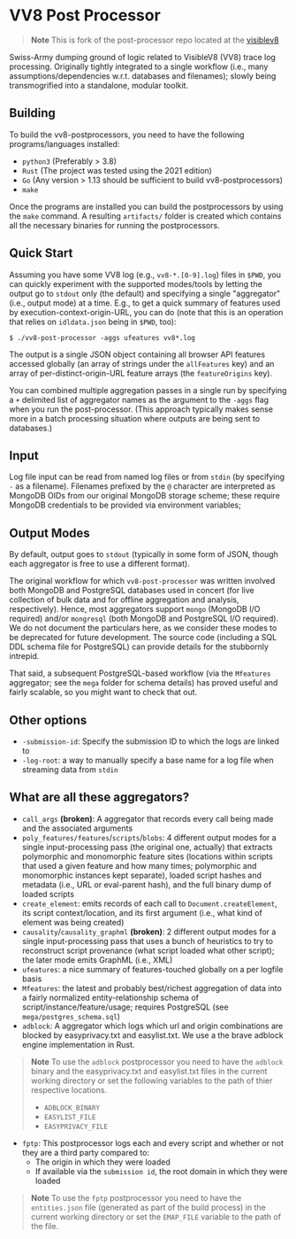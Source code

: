 # VV8 Post Processor

> **Note** This is fork of the post-processor repo located at the [visiblev8](https://github.com/wspr-ncsu/visiblev8)

Swiss-Army dumping ground of logic related to VisibleV8 (VV8) trace log processing.
Originally tightly integrated to a single workflow (i.e., many assumptions/dependencies w.r.t. databases and filenames); slowly being transmogrified into a standalone, modular toolkit.

## Building

To build the vv8-postprocessors, you need to have the following programs/languages installed:

* `python3` (Preferably > 3.8)
* `Rust` (The project was tested using the 2021 edition)
* `Go` (Any version > 1.13 should be sufficient to build vv8-postprocessors)
* `make`

Once the programs are installed you can build the postprocessors by using the `make` command. A resulting `artifacts/` folder is created which contains all the necessary binaries for running the postprocessors.

## Quick Start

Assuming you have some VV8 log (e.g., `vv8-*.[0-9].log`) files in `$PWD`, you can quickly experiment with the supported modes/tools by letting the output go to `stdout` only (the default) and specifying a single "aggregator" (i.e., output mode) at a time.  E.g., to get a quick summary of features used by execution-context-origin-URL, you can do (note that this is an operation that relies on `idldata.json` being in `$PWD`, too):

```$ ./vv8-post-processor -aggs ufeatures vv8*.log```

The output is a single JSON object containing all browser API features accessed globally (an array of strings under the `allFeatures` key) and an array of per-distinct-origin-URL feature arrays (the `featureOrigins` key).

You can combined multiple aggregation passes in a single run by specifying a `+` delimited list of aggregator names as the argument to the `-aggs` flag when you run the post-processor.  (This approach typically makes sense more in a batch processing situation where outputs are being sent to databases.)

## Input

Log file input can be read from named log files or from `stdin` (by specifying `-` as a filename).
Filenames prefixed by the `@` character are interpreted as MongoDB OIDs from our original MongoDB storage scheme; these require MongoDB credentials to be provided via environment variables;

## Output Modes

By default, output goes to `stdout` (typically in some form of JSON, though each aggregator is free to use a different format).

The original workflow for which `vv8-post-processor` was written involved both MongoDB and PostgreSQL databases used in concert (for live collection of bulk data and for offline aggregation and analysis, respectively).  Hence, most aggregators support `mongo` (MongoDB I/O required) and/or `mongresql` (both MongoDB and PostgreSQL I/O required).  We do not document the particulars here, as we consider these modes to be deprecated for future development.  The source code (including a SQL DDL schema file for PostgreSQL) can provide details for the stubbornly intrepid.

That said, a subsequent PostgreSQL-based workflow (via the `Mfeatures` aggregator; see the `mega` folder for schema details) has proved useful and fairly scalable, so you might want to check that out.

## Other options

* `-submission-id`: Specify the submission ID to which the logs are linked to
* `-log-root`: a way to manually specify a base name for a log file when streaming data from `stdin`

## What are all these aggregators?

* `call_args` **(broken)**: A aggregator that records every call being made and the associated arguments
* `poly_features/features`/`scripts`/`blobs`: 4 different output modes for a single input-processing pass (the original one, actually) that extracts polymorphic and monomorphic feature sites (locations within scripts that used a given feature and how many times; polymorphic and monomorphic instances kept separate), loaded script hashes and metadata (i.e.,  URL or eval-parent hash), and the full binary dump of loaded scripts
* `create_element`: emits records of each call to `Document.createElement`, its script context/location, and its first argument (i.e., what kind of element was being created)
* `causality`/`causality_graphml` **(broken)**: 2 different output modes for a single input-processing pass that uses a bunch of heuristics to try to reconstruct script provenance (what script loaded what other script); the later mode emits GraphML (i.e., XML)
* `ufeatures`: a nice summary of features-touched globally on a per logfile basis
* `Mfeatures`: the latest and probably best/richest aggregation of data into a fairly normalized entity-relationship schema of script/instance/feature/usage; requires PostgreSQL (see `mega/postgres_schema.sql`)
* `adblock`: A aggregator which logs which url and origin combinations are blocked by easyprivacy.txt and easylist.txt. We use a the brave adblock engine implementation in Rust.

> **Note**
> To use the `adblock` postprocessor you need to have the `adblock` binary and the easyprivacy.txt and easylist.txt files in the current working directory or set the following variables to the path of thier respective locations.
>
> * `ADBLOCK_BINARY`
> * `EASYLIST_FILE`
> * `EASYPRIVACY_FILE`

* `fptp`: This postprocessor logs each and every script and whether or not they are a third party compared to:
  * The origin in which they were loaded
  * If available via the `submission id`, the root domain in which they were loaded

> **Note**
> To use the `fptp` postprocessor you need to have the `entities.json` file (generated as part of the build process) in the current working directory or set the `EMAP_FILE` variable to the path of the file.
